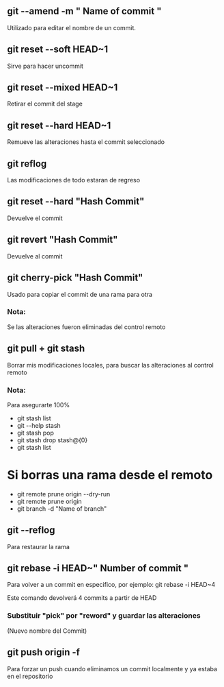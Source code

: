 ## git --amend -m " **Name of commit** "

Utilizado para editar el nombre de un commit.

## git reset --soft HEAD~1

Sirve para hacer uncommit

## git reset --mixed HEAD~1

Retirar el commit del stage

## git reset --hard HEAD~1

Remueve las alteraciones hasta el commit seleccionado

## git reflog

Las modificaciones de todo estaran de regreso

## git reset --hard "Hash Commit"

Devuelve el commit

## git revert "Hash Commit"

Devuelve al commit

## git cherry-pick "Hash Commit"

Usado para copiar el commit de una rama para otra

### Nota:

Se las alteraciones fueron eliminadas del control remoto

## git pull + git stash

Borrar mis modificaciones locales, para buscar las alteraciones al control remoto

### Nota:

Para asegurarte 100%

- git stash list
- git --help stash
- git stash pop
- git stash drop stash@{0}
- git stash list

# Si borras una rama desde el remoto

- git remote prune origin --dry-run
- git remote prune origin
- git branch -d "Name of branch"

## git --reflog

Para restaurar la rama

## git rebase -i HEAD~" Number of commit "

Para volver a un commit en especifico, por ejemplo:
git rebase -i HEAD~4

Este comando devolverá 4 commits a partir de HEAD

### Substituir "pick" por "reword" y guardar las alteraciones

(Nuevo nombre del Commit)


## git push origin -f

Para forzar un push cuando eliminamos un commit localmente y ya estaba en el repositorio


